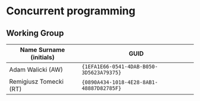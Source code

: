 # Concurrent programming

## Working Group

| Name Surname (initials) | GUID                                     |
| ----------------------- | ---------------------------------------- |
| Adam Walicki (AW)       | `{1EFA1E66-0541-4DAB-B050-3D5623A79375}` |
| Remigiusz Tomecki (RT)  | `{0890A434-1018-4E28-8AB1-48887D82785F}` |




